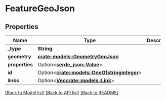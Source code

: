 # FeatureGeoJson

## Properties

Name | Type | Description | Notes
------------ | ------------- | ------------- | -------------
**_type** | **String** |  | 
**geometry** | [**crate::models::GeometryGeoJson**](geometryGeoJSON.md) |  | 
**properties** | Option<[**serde_json::Value**](.md)> |  | 
**id** | Option<[**crate::models::OneOfstringinteger**](oneOf<string,integer>.md)> |  | [optional]
**links** | Option<[**Vec<crate::models::Link>**](link.md)> |  | [optional]

[[Back to Model list]](../README.md#documentation-for-models) [[Back to API list]](../README.md#documentation-for-api-endpoints) [[Back to README]](../README.md)


